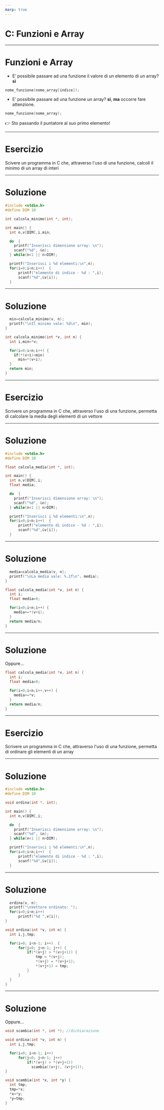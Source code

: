 ```yaml
---
marp: true
---
```


<!-- footer: M. Fraschini - Università degli Studi di Cagliari - AA 2022-2023 -->

<!-- paginate: true -->

<!-- size: 4:3 -->


# C: Funzioni e Array


---

# Funzioni e Array

- E’ possibile passare ad una funzione il valore di un elemento di un array? **sì**

```C
nome_funzione(nome_array[indice]);
```

- E’ possibile passare ad una funzione un array? 
**sì**, **ma** occorre fare attenzione.

```C
nome_funzione(nome_array);
```
:point_right: Sto passando il puntatore al suo primo elemento!

---

# Esercizio
Scivere un programma in C che, attraverso l'uso di una funzione, calcoli il minimo di un array di interi


---

# Soluzione

```C
#include <stdio.h>
#define DIM 10

int calcola_minimo(int *, int);

int main() {
  int n,v[DIM],i,min;

  do  {
    printf("Inserisci dimensione array: \n");
    scanf("%d", &n);
  } while(n<1 || n>DIM);

  printf("Inserisci i %d elementi:\n",n);
  for(i=0;i<n;i++)  {
      printf("elemento di indice - %d : ",i);
      scanf("%d",&v[i]);
  }
```

---

# Soluzione

```C
  min=calcola_minimo(v, n);
  printf("\nIl minimo vale: %d\n", min);
}

int calcola_minimo(int *v, int n) {
  int i,min=*v;

  for(i=0;i<n;i++) {
    if(*(v+i)<min)
      min=*(v+i);
  }
  return min;
}
```

---

# Esercizio
Scrivere un programma in C che, attraverso l'uso di una funzione, permetta di calcolare la media degli elementi di un vettore

___

# Soluzione

```C
#include <stdio.h>
#define DIM 10

float calcola_media(int *, int);

int main() {
  int n,v[DIM],i;
  float media;

  do  {
    printf("Inserisci dimensione array: \n");
    scanf("%d", &n);
  } while(n<1 || n>DIM);

  printf("Inserisci i %d elementi:\n",n);
  for(i=0;i<n;i++)  {
      printf("elemento di indice - %d : ",i);
      scanf("%d",&v[i]);
  }
```

___

# Soluzione

```C
  media=calcola_media(v, n);
  printf("\nLa media vale: %.1f\n", media);
}

float calcola_media(int *v, int n) {
  int i;
  float media=0;

  for(i=0;i<n;i++) {
    media+=*(v+i);
  }
  return media/n;
}
```

___

# Soluzione

Oppure...

```C
float calcola_media(int *v, int n) {
  int i;
  float media=0;

  for(i=0;i<n;i++,v++) {
    media+=*v;
  }
  return media/n;
}
```

---

# Esercizio
Scrivere un programma in C che, attraverso l'uso di una funzione, permetta di ordinare gli elementi di un array

---

# Soluzione

```C
#include <stdio.h>
#define DIM 10

void ordina(int *, int);

int main() {
  int n,v[DIM],i;

  do  {
    printf("Inserisci dimensione array: \n");
    scanf("%d", &n);
  } while(n<1 || n>DIM);

  printf("Inserisci i %d elementi:\n",n);
  for(i=0;i<n;i++)  {
      printf("elemento di indice - %d : ",i);
      scanf("%d",&v[i]);
  }
```

---

# Soluzione

```C
  ordina(v, n);
  printf("\nVettore ordinato: ");
  for(i=0;i<n;i++)
      printf("%d ",v[i]);
}

void ordina(int *v, int n) {
  int i,j,tmp;

  for(i=0; i<n-1; i++)  {
      for(j=0; j<n-1; j++) {
          if(*(v+j) > *(v+j+1)) {
              tmp = *(v+j);
              *(v+j) = *(v+j+1);
              *(v+j+1) = tmp;
          }
      }
  }
}
```

---

# Soluzione

Oppure...

```C
void scambia(int *, int *); //dichiarazione
```

```C
void ordina(int *v, int n) {
  int i,j,tmp;

  for(i=0; i<n-1; i++)
      for(j=0; j<n-1; j++)
          if(*(v+j) > *(v+j+1))
            scambia((v+j), (v+j+1));
}

void scambia(int *x, int *y) {
  int tmp;
  tmp=*x;
  *x=*y;
  *y=tmp;
}
```